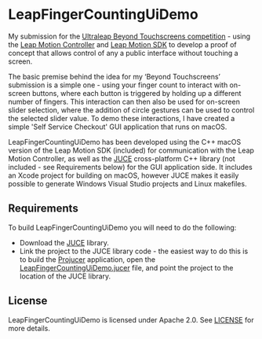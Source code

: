 # LeapFingerCountingUiDemo

My submission for the [Ultraleap Beyond Touchscreens competition](https://www.ultraleap.com/company/news/events/developer-competition-2020/) - using the [Leap Motion Controller](https://www.ultraleap.com/product/leap-motion-controller/) and [Leap Motion SDK](https://developer.leapmotion.com) to develop a proof of concept that allows control of any a public interface without touching a screen. 

The basic premise behind the idea for my ‘Beyond Touchscreens’ submission is a simple one - using your finger count to interact with on-screen buttons, where each button is triggered by holding up a different number of fingers. This interaction can then also be used for on-screen slider selection, where the addition of circle gestures can be used to control the selected slider value. To demo these interactions, I have created a simple 'Self Service Checkout' GUI application that runs on macOS.

LeapFingerCountingUiDemo has been developed using the C++ macOS version of the Leap Motion SDK (included) for communication with the Leap Motion Controller, as well as the [JUCE](https://juce.com) cross-platform C++ library (not included - see Requirements below) for the GUI application side. It includes an Xcode project for building on macOS, however JUCE makes it easily possible to generate Windows Visual Studio projects and Linux makefiles.

## Requirements ##

To build LeapFingerCountingUiDemo you will need to do the following:

+  Download the [JUCE](https://github.com/juce-framework/JUCE) library.
+  Link the project to the JUCE library code - the easiest way to do this is to build the [Projucer](https://github.com/juce-framework/JUCE/tree/master/extras/Projucer) application, open the [LeapFingerCountingUiDemo.jucer](https://github.com/liamlacey/LeapFingerCountingUiDemo/blob/master/LeapFingerCountingUiDemo.jucer) file, and point the project to the location of the JUCE library.

## License ##

LeapFingerCountingUiDemo is licensed under Apache 2.0. See [LICENSE](https://github.com/liamlacey/LeapFingerCountingUiDemo/blob/master/LICENSE) for more details.
